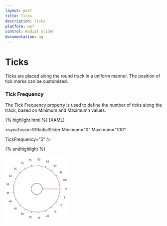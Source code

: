 ```yaml
---
layout: post
title: Ticks
description: ticks 
platform: wpf
control: Radial Slider 
documentation: ug
---
```


# Ticks 

Ticks are placed along the round track in a uniform manner. The position of tick marks can be customized.

### Tick Frequency

The Tick Frequency property is used to define the number of ticks along the track, based on Minimum and Maximumn values.


{% highlight html %}
[XAML]

<syncfusion:SfRadialSlider Minimum="0" Maximum="100"  

TickFrequency="5" />


{% endhighlight %}


![C:/Users/ApoorvahR/Desktop/3.png](Concepts_images/Concepts_img2.png) 




